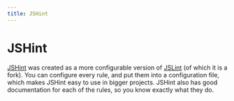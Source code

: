 ```yaml
---
title: JSHint
---
```


# JSHint

[JSHint](http://jshint.com/) was created as a more configurable version of [JSLint](/_glossary/JSLINT.md) (of which it is a fork). You can configure every rule, and put them into a configuration file, which makes JSHint easy to use in bigger projects. JSHint also has good documentation for each of the rules, so you know exactly what they do.
